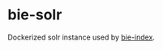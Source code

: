 # bie-solr

Dockerized solr instance used by [bie-index](https://github.com/biodiversitydata-se/bie-index).
